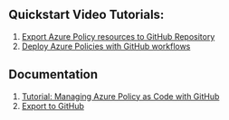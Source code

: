 ## Quickstart Video Tutorials:
1. [Export Azure Policy resources to GitHub Repository](https://www.youtube.com/watch?v=PiqkKbvuxEI&list=PL4syN-wb-a2UKNQO9oUcLxBKCt9YGJ1Gd&index=1)
2. [Deploy Azure Policies with GitHub workflows](https://www.youtube.com/watch?v=V_wKU_7Fzv8&list=PL4syN-wb-a2UKNQO9oUcLxBKCt9YGJ1Gd&index=2)


## Documentation
1. [Tutorial: Managing Azure Policy as Code with GitHub](https://github.com/Azure/manage-azure-policy/blob/main/tutorial/azure-policy-as-code.md)
2. [Export to GitHub](https://docs.microsoft.com/en-us/azure/governance/policy/how-to/export-resources#:~:text=Export%20with%20Azure%20portal,-To%20export%20a&text=Use%20the%20Export%20definitions%20button,Sign%20in%20with%20GitHub%20button.)
